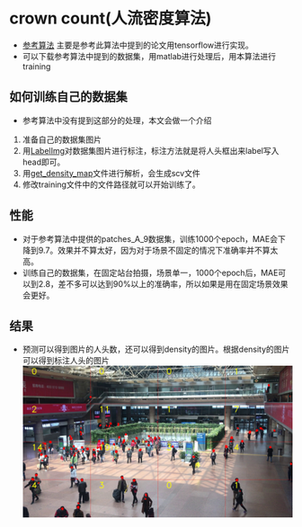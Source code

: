 # crown count(人流密度算法)
 * [参考算法](https://github.com/svishwa/crowdcount-mcnn) 主要是参考此算法中提到的论文用tensorflow进行实现。
 * 可以下载参考算法中提到的数据集，用matlab进行处理后，用本算法进行training
## 如何训练自己的数据集
 * 参考算法中没有提到这部分的处理，本文会做一个介绍
 1. 准备自己的数据集图片
 2. 用[LabelImg](https://github.com/tzutalin/labelImg)对数据集图片进行标注，标注方法就是将人头框出来label写入head即可。
 3. 用[get_density_map](https://github.com/stesha2016/tensorflow-crowdcount/blob/master/data_preparation/get_density_map.py)文件进行解析，会生成scv文件
 4. 修改training文件中的文件路径就可以开始训练了。
## 性能
 * 对于参考算法中提供的patches_A_9数据集，训练1000个epoch，MAE会下降到9.7。效果并不算太好，因为对于场景不固定的情况下准确率并不算太高。
 * 训练自己的数据集，在固定站台拍摄，场景单一，1000个epoch后，MAE可以到2.8，差不多可以达到90%以上的准确率，所以如果是用在固定场景效果会更好。
## 结果
 * 预测可以得到图片的人头数，还可以得到density的图片。根据density的图片可以得到标注人头的图片
 ![分屏标记](https://github.com/stesha2016/tensorflow-crowdcount/blob/master/images/test.jpg)
